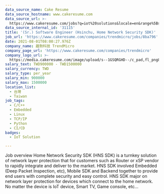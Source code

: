 ```yaml
---
data_source_name: Cake Resume
data_source_hostname: www.cakeresume.com
data_source_url: >-
  https://www.cakeresume.com/jobs?q=iot%20solutions&locale=en&range%5Bsalary_range%5D%5Bmin%5D=1000000
data_source_internal_id: '31115'
title: '(Sr.) Software Engineer (Hsinchu, Home Network Security SDK)'
job_url: 'https://www.cakeresume.com/companies/trendmicro/jobs/8ba796'
date: 2021-08-01T08:00:27.976Z
company_name: 趨勢科技 TrendMicro
company_page_url: 'https://www.cakeresume.com/companies/trendmicro'
company_logo_url: >-
  https://media.cakeresume.com/image/upload/s--1GSQRGHD--/c_pad,fl_png8,h_200,w_200/v1536046772/i1wwlco86slotrkxcujd.png
salary_text: TWD900000 - TWD1500000
salary_currency: TWD
salary_type: per_year
salary_min: 900000
salary_max: 1500000
location_list:
  - 台灣
  - Taiwan
job_tags:
  - C/C++
  - Embedded
  - Linux
  - TCP/IP
  - Python
  - CI/CD
badges:
  - IoT Solution

---
```


Job overview Home Network Security SDK (HNS SDK) is a turnkey solution of network layer protection that for customers such as Router or xSP vendor to rapidly integrate and deliver to the market. HNS SDK involved Embedded (Deep Packet Inspection, etc), Mobile SDK and Backend together to provide end users with complete security and easy control. HNS SDK major on network layer protection for devices which connect to the home network. No matter the device is IoT device, Smart TV, Game console, etc… 